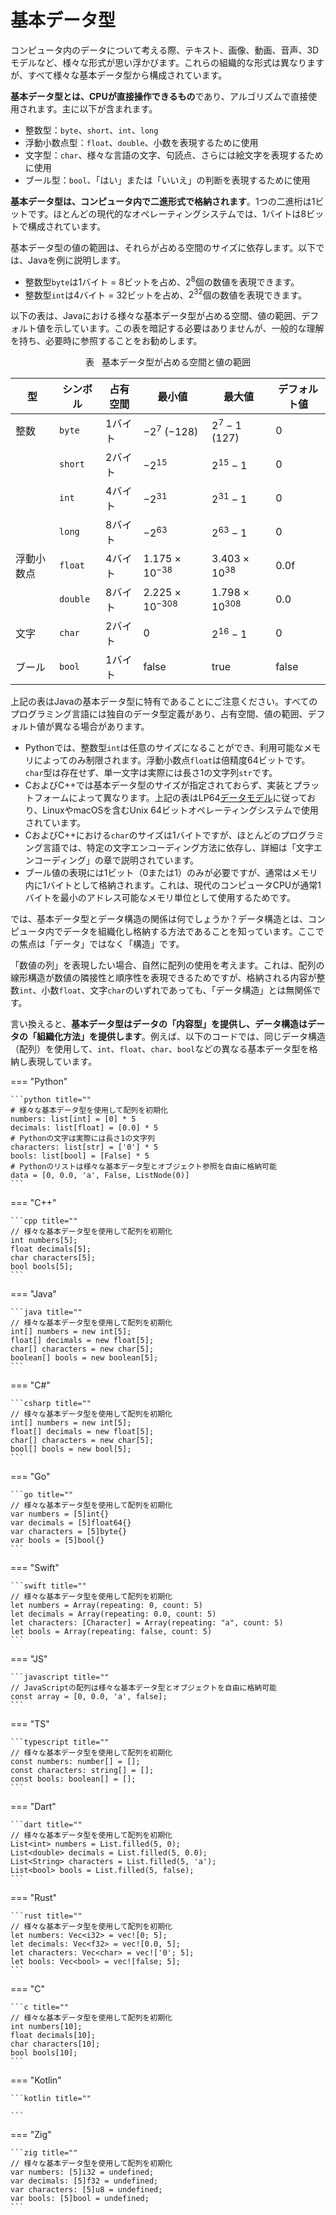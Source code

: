 # 基本データ型

コンピュータ内のデータについて考える際、テキスト、画像、動画、音声、3Dモデルなど、様々な形式が思い浮かびます。これらの組織的な形式は異なりますが、すべて様々な基本データ型から構成されています。

**基本データ型とは、CPUが直接操作できるもの**であり、アルゴリズムで直接使用されます。主に以下が含まれます。

- 整数型：`byte`、`short`、`int`、`long`
- 浮動小数点型：`float`、`double`、小数を表現するために使用
- 文字型：`char`、様々な言語の文字、句読点、さらには絵文字を表現するために使用
- ブール型：`bool`、「はい」または「いいえ」の判断を表現するために使用

**基本データ型は、コンピュータ内で二進形式で格納されます**。1つの二進桁は1ビットです。ほとんどの現代的なオペレーティングシステムでは、1バイトは8ビットで構成されています。

基本データ型の値の範囲は、それらが占める空間のサイズに依存します。以下では、Javaを例に説明します。

- 整数型`byte`は1バイト = 8ビットを占め、$2^8$個の数値を表現できます。
- 整数型`int`は4バイト = 32ビットを占め、$2^{32}$個の数値を表現できます。

以下の表は、Javaにおける様々な基本データ型が占める空間、値の範囲、デフォルト値を示しています。この表を暗記する必要はありませんが、一般的な理解を持ち、必要時に参照することをお勧めします。

<p align="center"> 表 <id> &nbsp; 基本データ型が占める空間と値の範囲 </p>

| 型      | シンボル  | 占有空間 | 最小値                   | 最大値                  | デフォルト値    |
| ------- | -------- | -------- | ------------------------ | ----------------------- | -------------- |
| 整数    | `byte`   | 1バイト  | $-2^7$ ($-128$)          | $2^7 - 1$ ($127$)       | 0              |
|         | `short`  | 2バイト  | $-2^{15}$                | $2^{15} - 1$            | 0              |
|         | `int`    | 4バイト  | $-2^{31}$                | $2^{31} - 1$            | 0              |
|         | `long`   | 8バイト  | $-2^{63}$                | $2^{63} - 1$            | 0              |
| 浮動小数点 | `float`  | 4バイト  | $1.175 \times 10^{-38}$  | $3.403 \times 10^{38}$  | $0.0\text{f}$  |
|         | `double` | 8バイト  | $2.225 \times 10^{-308}$ | $1.798 \times 10^{308}$ | 0.0            |
| 文字    | `char`   | 2バイト  | 0                        | $2^{16} - 1$            | 0              |
| ブール  | `bool`   | 1バイト  | $\text{false}$           | $\text{true}$           | $\text{false}$ |

上記の表はJavaの基本データ型に特有であることにご注意ください。すべてのプログラミング言語には独自のデータ型定義があり、占有空間、値の範囲、デフォルト値が異なる場合があります。

- Pythonでは、整数型`int`は任意のサイズになることができ、利用可能なメモリによってのみ制限されます。浮動小数点`float`は倍精度64ビットです。`char`型は存在せず、単一文字は実際には長さ1の文字列`str`です。
- CおよびC++では基本データ型のサイズが指定されておらず、実装とプラットフォームによって異なります。上記の表はLP64[データモデル](https://en.cppreference.com/w/cpp/language/types#Properties)に従っており、LinuxやmacOSを含むUnix 64ビットオペレーティングシステムで使用されています。
- CおよびC++における`char`のサイズは1バイトですが、ほとんどのプログラミング言語では、特定の文字エンコーディング方法に依存し、詳細は「文字エンコーディング」の章で説明されています。
- ブール値の表現には1ビット（0または1）のみが必要ですが、通常はメモリ内に1バイトとして格納されます。これは、現代のコンピュータCPUが通常1バイトを最小のアドレス可能なメモリ単位として使用するためです。

では、基本データ型とデータ構造の関係は何でしょうか？データ構造とは、コンピュータ内でデータを組織化し格納する方法であることを知っています。ここでの焦点は「データ」ではなく「構造」です。

「数値の列」を表現したい場合、自然に配列の使用を考えます。これは、配列の線形構造が数値の隣接性と順序性を表現できるためですが、格納される内容が整数`int`、小数`float`、文字`char`のいずれであっても、「データ構造」とは無関係です。

言い換えると、**基本データ型はデータの「内容型」を提供し、データ構造はデータの「組織化方法」を提供します**。例えば、以下のコードでは、同じデータ構造（配列）を使用して、`int`、`float`、`char`、`bool`などの異なる基本データ型を格納し表現しています。

=== "Python"

    ```python title=""
    # 様々な基本データ型を使用して配列を初期化
    numbers: list[int] = [0] * 5
    decimals: list[float] = [0.0] * 5
    # Pythonの文字は実際には長さ1の文字列
    characters: list[str] = ['0'] * 5
    bools: list[bool] = [False] * 5
    # Pythonのリストは様々な基本データ型とオブジェクト参照を自由に格納可能
    data = [0, 0.0, 'a', False, ListNode(0)]
    ```

=== "C++"

    ```cpp title=""
    // 様々な基本データ型を使用して配列を初期化
    int numbers[5];
    float decimals[5];
    char characters[5];
    bool bools[5];
    ```

=== "Java"

    ```java title=""
    // 様々な基本データ型を使用して配列を初期化
    int[] numbers = new int[5];
    float[] decimals = new float[5];
    char[] characters = new char[5];
    boolean[] bools = new boolean[5];
    ```

=== "C#"

    ```csharp title=""
    // 様々な基本データ型を使用して配列を初期化
    int[] numbers = new int[5];
    float[] decimals = new float[5];
    char[] characters = new char[5];
    bool[] bools = new bool[5];
    ```

=== "Go"

    ```go title=""
    // 様々な基本データ型を使用して配列を初期化
    var numbers = [5]int{}
    var decimals = [5]float64{}
    var characters = [5]byte{}
    var bools = [5]bool{}
    ```

=== "Swift"

    ```swift title=""
    // 様々な基本データ型を使用して配列を初期化
    let numbers = Array(repeating: 0, count: 5)
    let decimals = Array(repeating: 0.0, count: 5)
    let characters: [Character] = Array(repeating: "a", count: 5)
    let bools = Array(repeating: false, count: 5)
    ```

=== "JS"

    ```javascript title=""
    // JavaScriptの配列は様々な基本データ型とオブジェクトを自由に格納可能
    const array = [0, 0.0, 'a', false];
    ```

=== "TS"

    ```typescript title=""
    // 様々な基本データ型を使用して配列を初期化
    const numbers: number[] = [];
    const characters: string[] = [];
    const bools: boolean[] = [];
    ```

=== "Dart"

    ```dart title=""
    // 様々な基本データ型を使用して配列を初期化
    List<int> numbers = List.filled(5, 0);
    List<double> decimals = List.filled(5, 0.0);
    List<String> characters = List.filled(5, 'a');
    List<bool> bools = List.filled(5, false);
    ```

=== "Rust"

    ```rust title=""
    // 様々な基本データ型を使用して配列を初期化
    let numbers: Vec<i32> = vec![0; 5];
    let decimals: Vec<f32> = vec![0.0, 5];
    let characters: Vec<char> = vec!['0'; 5];
    let bools: Vec<bool> = vec![false; 5];
    ```

=== "C"

    ```c title=""
    // 様々な基本データ型を使用して配列を初期化
    int numbers[10];
    float decimals[10];
    char characters[10];
    bool bools[10];
    ```

=== "Kotlin"

    ```kotlin title=""

    ```

=== "Zig"

    ```zig title=""
    // 様々な基本データ型を使用して配列を初期化
    var numbers: [5]i32 = undefined;
    var decimals: [5]f32 = undefined;
    var characters: [5]u8 = undefined;
    var bools: [5]bool = undefined;
    ```

